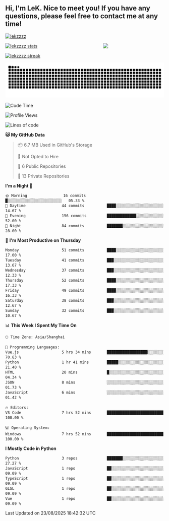 ## Hi, I'm LeK. Nice to meet you! If you have any questions, please feel free to contact me at any time!

<p align="left"> <a href="https://github.com/ryo-ma/github-profile-trophy"><img src="https://github-profile-trophy.vercel.app/?username=lekzzzz" alt="lekzzzz" /></a> </p>

<img align="right" width="38.5%" src="https://github.com/LeKZzzz/LeKZzzz/blob/master/img/img_1_1.gif"/>

<a href="https://github.com/LeKZzzz"><img width="58%" src="https://github-readme-stats.vercel.app/api?username=lekzzzz&show_icons=true&locale=en" alt="lekzzzz stats"></a>

<a href="https://github.com/LeKZzzz"><img width="58%" src="https://github-readme-streak-stats.herokuapp.com/?user=lekzzzz&" alt="lekzzzz streak"></a>


![snake](https://raw.githubusercontent.com/LeKZzzz/LeKZzzz/output/github-contribution-grid-snake.svg)


<!--START_SECTION:waka-->
![Code Time](http://img.shields.io/badge/Code%20Time-616%20hrs%2032%20mins-blue)

![Profile Views](http://img.shields.io/badge/Profile%20Views-0-blue)

![Lines of code](https://img.shields.io/badge/From%20Hello%20World%20I%27ve%20Written-3.8%20million%20lines%20of%20code-blue)

**🐱 My GitHub Data** 

> 📦 6.7 MB Used in GitHub's Storage 
 > 
> 🚫 Not Opted to Hire
 > 
> 📜 6 Public Repositories 
 > 
> 🔑 13 Private Repositories 
 > 
**I'm a Night 🦉** 

```text
🌞 Morning                16 commits          █░░░░░░░░░░░░░░░░░░░░░░░░   05.33 % 
🌆 Daytime                44 commits          ████░░░░░░░░░░░░░░░░░░░░░   14.67 % 
🌃 Evening                156 commits         █████████████░░░░░░░░░░░░   52.00 % 
🌙 Night                  84 commits          ███████░░░░░░░░░░░░░░░░░░   28.00 % 
```
📅 **I'm Most Productive on Thursday** 

```text
Monday                   51 commits          ████░░░░░░░░░░░░░░░░░░░░░   17.00 % 
Tuesday                  41 commits          ███░░░░░░░░░░░░░░░░░░░░░░   13.67 % 
Wednesday                37 commits          ███░░░░░░░░░░░░░░░░░░░░░░   12.33 % 
Thursday                 52 commits          ████░░░░░░░░░░░░░░░░░░░░░   17.33 % 
Friday                   49 commits          ████░░░░░░░░░░░░░░░░░░░░░   16.33 % 
Saturday                 38 commits          ███░░░░░░░░░░░░░░░░░░░░░░   12.67 % 
Sunday                   32 commits          ███░░░░░░░░░░░░░░░░░░░░░░   10.67 % 
```


📊 **This Week I Spent My Time On** 

```text
🕑︎ Time Zone: Asia/Shanghai

💬 Programming Languages: 
Vue.js                   5 hrs 34 mins       ██████████████████░░░░░░░   70.83 % 
Python                   1 hr 41 mins        █████░░░░░░░░░░░░░░░░░░░░   21.40 % 
HTML                     20 mins             █░░░░░░░░░░░░░░░░░░░░░░░░   04.34 % 
JSON                     8 mins              ░░░░░░░░░░░░░░░░░░░░░░░░░   01.73 % 
JavaScript               6 mins              ░░░░░░░░░░░░░░░░░░░░░░░░░   01.42 % 

🔥 Editors: 
VS Code                  7 hrs 52 mins       █████████████████████████   100.00 % 

💻 Operating System: 
Windows                  7 hrs 52 mins       █████████████████████████   100.00 % 
```

**I Mostly Code in Python** 

```text
Python                   3 repos             ███████░░░░░░░░░░░░░░░░░░   27.27 % 
JavaScript               1 repo              ██░░░░░░░░░░░░░░░░░░░░░░░   09.09 % 
TypeScript               1 repo              ██░░░░░░░░░░░░░░░░░░░░░░░   09.09 % 
GLSL                     1 repo              ██░░░░░░░░░░░░░░░░░░░░░░░   09.09 % 
Vue                      1 repo              ██░░░░░░░░░░░░░░░░░░░░░░░   09.09 % 
```




 Last Updated on 23/08/2025 18:42:32 UTC
<!--END_SECTION:waka-->
